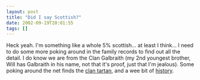 ```yaml
---
layout: post
title: "Did I say Scottish?"
date: 2002-09-19T20:01:55
tags: []
---
```


Heck yeah. I'm something like a whole 5% scottish... at least I think... I need to do some more poking around in the family records to find out all the detail. I do know we are from the Clan Galbraith (my 2nd youngest brother, Will has Galbraith in his name, not that it's proof, just that I'm jealous). Some poking around the net finds the [clan tartan][1], and a wee bit of [history][2].

   [1]: http://www.men-in-kilts.com/mill/tartans-g/galbraith.html
   [2]: http://www.tartans.com/clans/Galbraith/galbraith.html
